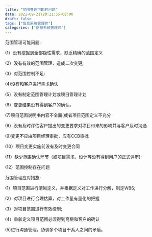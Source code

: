 ```yaml
---
title: "范围管理可能的问题"
date: 2021-09-21T20:21:55+08:00
draft: false
tags: ["信息系统管理师"]
categories: ["信息系统管理师"]
---
```


范围管理可能问题:

(1）没有挖掘到全部隐性需求，缺乏精确的范围定义

(2）没有有效的范围管理，造成二次变更;

(3）对范围控制不足:

(4)没有和客户进行需求确认

(5）没有制定范围管理计划或项目管理计划

(6）变更结果没有得到客户的确认。

(7)项目范围说明书内容不全面(或者项目范围定义不充分

(8）没有及时评估客户提出的变更要求对项目带来的影响并与客户及时沟通

(9)变更不应由项目经理审批，应有CCB审批

(10）项目变更实施前没有及时变更合同

(11）缺少范围确认环节（或项目需求、设计等没有得到用户的正式评审);

(12）范围控制存在问题

范围管理应对措施:

(1）项目范围进行清晰定义，并根据定义对工作进行分解，制定WBS;

(2）对项目进行合理估算，对工作量有量化的把握

(3）对项目范围进行有效控制;

(4）重新定义项目范围必须得到高层和客户的确认

(5)进行沟通管理，协调多个项目干系人之间的矛盾。